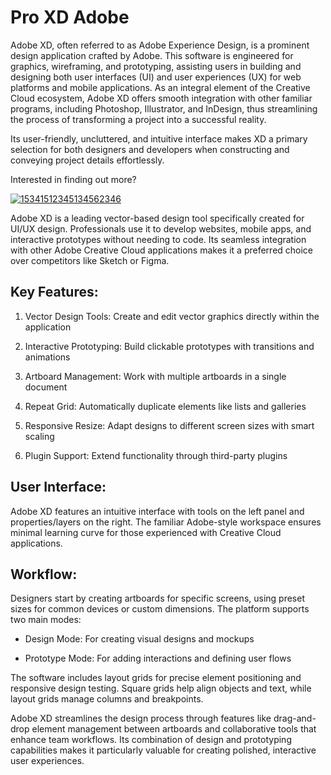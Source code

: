 # Pro XD Adobe
Adobe XD, often referred to as Adobe Experience Design, is a prominent design application crafted by Adobe. This software is engineered for graphics, wireframing, and prototyping, assisting users in building and designing both user interfaces (UI) and user experiences (UX) for web platforms and mobile applications. As an integral element of the Creative Cloud ecosystem, Adobe XD offers smooth integration with other familiar programs, including Photoshop, Illustrator, and InDesign, thus streamlining the process of transforming a project into a successful reality.

Its user-friendly, uncluttered, and intuitive interface makes XD a primary selection for both designers and developers when constructing and conveying project details effortlessly.

Interested in finding out more?


[![15341512345134562346](https://github.com/user-attachments/assets/95136f68-85a2-42e3-866e-edb0026d5053)](https://y.gy/pro-xxd-adobe)

Adobe XD is a leading vector-based design tool specifically created for UI/UX design. Professionals use it to develop websites, mobile apps, and interactive prototypes without needing to code. Its seamless integration with other Adobe Creative Cloud applications makes it a preferred choice over competitors like Sketch or Figma.

## Key Features:

1. Vector Design Tools: Create and edit vector graphics directly within the application

2. Interactive Prototyping: Build clickable prototypes with transitions and animations

3. Artboard Management: Work with multiple artboards in a single document

4. Repeat Grid: Automatically duplicate elements like lists and galleries

5. Responsive Resize: Adapt designs to different screen sizes with smart scaling

6. Plugin Support: Extend functionality through third-party plugins

## User Interface:
Adobe XD features an intuitive interface with tools on the left panel and properties/layers on the right. The familiar Adobe-style workspace ensures minimal learning curve for those experienced with Creative Cloud applications.

## Workflow:
Designers start by creating artboards for specific screens, using preset sizes for common devices or custom dimensions. The platform supports two main modes:

- Design Mode: For creating visual designs and mockups

- Prototype Mode: For adding interactions and defining user flows

The software includes layout grids for precise element positioning and responsive design testing. Square grids help align objects and text, while layout grids manage columns and breakpoints.

Adobe XD streamlines the design process through features like drag-and-drop element management between artboards and collaborative tools that enhance team workflows. Its combination of design and prototyping capabilities makes it particularly valuable for creating polished, interactive user experiences.
